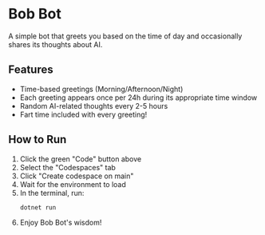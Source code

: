 # Bob Bot

A simple bot that greets you based on the time of day and occasionally shares its thoughts about AI.

## Features
- Time-based greetings (Morning/Afternoon/Night)
- Each greeting appears once per 24h during its appropriate time window
- Random AI-related thoughts every 2-5 hours
- Fart time included with every greeting!

## How to Run

1. Click the green "Code" button above
2. Select the "Codespaces" tab
3. Click "Create codespace on main"
4. Wait for the environment to load
5. In the terminal, run:
   ```bash
   dotnet run
   ```
6. Enjoy Bob Bot's wisdom!
